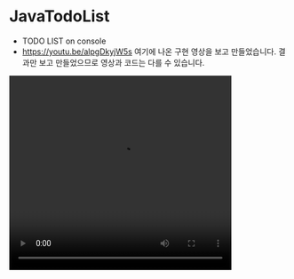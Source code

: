 # JavaTodoList
- TODO LIST on console
- https://youtu.be/alpgDkyjW5s 여기에 나온 구현 영상을 보고 만들었습니다. 결과만 보고 만들었으므로 영상과 코드는 다를 수 있습니다.
<video width='400' height='350'> 
<source src = 'https://user-images.githubusercontent.com/96706954/147427502-1eaae9fd-8f82-405f-9f63-d2834978aa6c.mp4' >
  </video>

